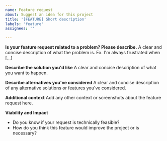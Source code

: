 ```yaml
---
name: Feature request
about: Suggest an idea for this project
title: '[FEATURE] Short description'
labels: 'feature'
assignees: ''

---
```


**Is your feature request related to a problem? Please describe.**
A clear and concise description of what the problem is. Ex. I'm always frustrated when [...]

**Describe the solution you'd like**
A clear and concise description of what you want to happen.

**Describe alternatives you've considered**
A clear and concise description of any alternative solutions or features you've considered.

**Additional context**
Add any other context or screenshots about the feature request here.

**Viability and Impact**
- Do you know if your request is technically feasible?
- How do you think this feature would improve the project or is necessary?
